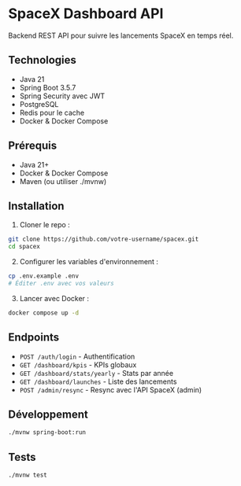 # SpaceX Dashboard API

Backend REST API pour suivre les lancements SpaceX en temps réel.

## Technologies

- Java 21
- Spring Boot 3.5.7
- Spring Security avec JWT
- PostgreSQL
- Redis pour le cache
- Docker & Docker Compose

## Prérequis

- Java 21+
- Docker & Docker Compose
- Maven (ou utiliser ./mvnw)

## Installation

1. Cloner le repo :

```bash
git clone https://github.com/votre-username/spacex.git
cd spacex
```

2. Configurer les variables d'environnement :

```bash
cp .env.example .env
# Éditer .env avec vos valeurs
```

3. Lancer avec Docker :

```bash
docker compose up -d
```

## Endpoints

- `POST /auth/login` - Authentification
- `GET /dashboard/kpis` - KPIs globaux
- `GET /dashboard/stats/yearly` - Stats par année
- `GET /dashboard/launches` - Liste des lancements
- `POST /admin/resync` - Resync avec l'API SpaceX (admin)

## Développement

```bash
./mvnw spring-boot:run
```

## Tests

```bash
./mvnw test
```
